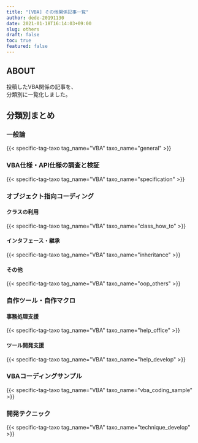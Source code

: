```yaml
---
title: "[VBA] その他関係記事一覧"
author: dede-20191130
date: 2021-01-18T16:14:03+09:00
slug: others
draft: false
toc: true
featured: false
---
```


## ABOUT

投稿したVBA関係の記事を、  
分類別に一覧化しました。

## 分類別まとめ

### 一般論

{{< specific-tag-taxo  tag_name="VBA" taxo_name="general" >}}

### VBA仕様・API仕様の調査と検証

{{< specific-tag-taxo  tag_name="VBA" taxo_name="specification" >}}

### オブジェクト指向コーディング

#### クラスの利用

{{< specific-tag-taxo  tag_name="VBA" taxo_name="class_how_to" >}} 

#### インタフェース・継承

{{< specific-tag-taxo  tag_name="VBA" taxo_name="inheritance" >}}

#### その他

{{< specific-tag-taxo  tag_name="VBA" taxo_name="oop_others" >}}


### 自作ツール・自作マクロ

#### 事務処理支援

{{< specific-tag-taxo  tag_name="VBA" taxo_name="help_office" >}}

#### ツール開発支援

{{< specific-tag-taxo  tag_name="VBA" taxo_name="help_develop" >}}

### VBAコーディングサンプル

{{< specific-tag-taxo  tag_name="VBA" taxo_name="vba_coding_sample" >}}

### 開発テクニック

{{< specific-tag-taxo  tag_name="VBA" taxo_name="technique_develop" >}}

